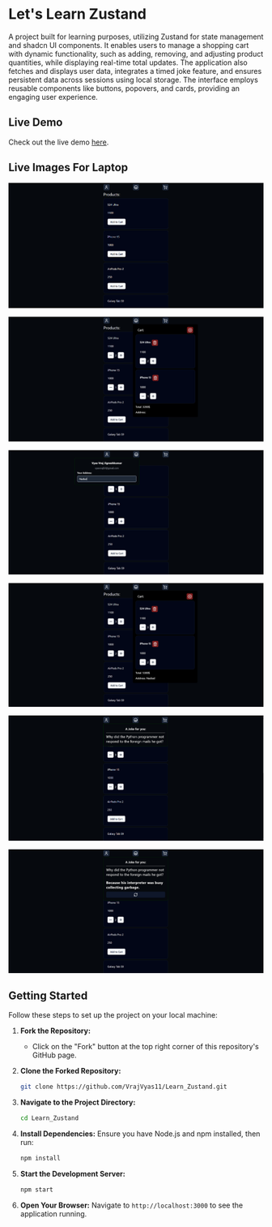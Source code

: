 # Let's Learn Zustand

A project built for learning purposes, utilizing Zustand for state management and shadcn UI components. It enables users to manage a shopping cart with dynamic functionality, such as adding, removing, and adjusting product quantities, while displaying real-time total updates. The application also fetches and displays user data, integrates a timed joke feature, and ensures persistent data across sessions using local storage. The interface employs reusable components like buttons, popovers, and cards, providing an engaging user experience.

## Live Demo

Check out the live demo [here](https://your-live-demo-link.com).

## Live Images For Laptop

![Laptop View](./demoImages/1.png)

![Laptop View](./demoImages/2.png)

![Laptop View](./demoImages/3.png)

![Laptop View](./demoImages/4.png)

![Laptop View](./demoImages/5.png)

![Laptop View](./demoImages/6.png)

## Getting Started

Follow these steps to set up the project on your local machine:

1. **Fork the Repository:**
   - Click on the "Fork" button at the top right corner of this repository's GitHub page.

2. **Clone the Forked Repository:**
   ```bash
   git clone https://github.com/VrajVyas11/Learn_Zustand.git
   ```

3. **Navigate to the Project Directory:**
   ```bash
   cd Learn_Zustand
   ```

4. **Install Dependencies:**
   Ensure you have Node.js and npm installed, then run:
   ```bash
   npm install
   ```

5. **Start the Development Server:**
   ```bash
   npm start
   ```

6. **Open Your Browser:**
   Navigate to `http://localhost:3000` to see the application running.
